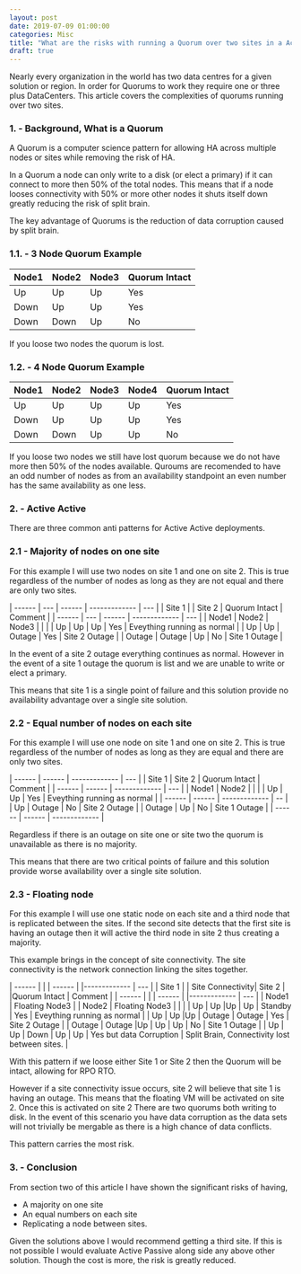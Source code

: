 ```yaml
---
layout: post
date: 2019-07-09 01:00:00
categories: Misc
title: "What are the risks with running a Quorum over two sites in a Active Active Pattern. "
draft: true
---
```


Nearly every organization in the world has two data centres for a given solution or region.  In order for Quorums to work they require one or three plus DataCenters. This article  covers the complexities of quorums running over two sites.

### 1. - Background, What is a Quorum

A Quorum is a computer science pattern for allowing HA across multiple nodes or sites while removing the risk of HA.


In a Quorum a node can only write to a disk (or elect a primary) if it can connect to more then 50% of the total nodes. This means that if a node looses connectivity with 50% or more other nodes it shuts itself down greatly reducing the risk of split brain.

The key advantage of Quorums is the reduction of data corruption caused by split brain.

### 1.1. - 3 Node Quorum Example

| Node1 | Node2 | Node3 | Quorum Intact |
| ----- | ----- | ------ | ------------- |
| Up    | Up    | Up     | Yes           |
| Down  | Up    | Up     | Yes           |
| Down  | Down  | Up     | No            |

If you loose two nodes the quorum is lost.

### 1.2. - 4 Node Quorum Example

| Node1 | Node2 | Node3 | Node4 | Quorum Intact |
| ----- | ----- | ------ | ------ | ------------- |
| Up    | Up    | Up     | Up     | Yes           |
| Down  | Up    | Up     | Up     | Yes           |
| Down  | Down  | Up     | Up     | No            |

If you loose two nodes we still have lost quorum because we do not have more then 50% of the nodes available. Quroums are recomended to have an odd number of nodes as from an availability standpoint an even number has the same availability as one less.


### 2. - Active Active

There are three common anti patterns for Active Active deployments.

### 2.1 - Majority of nodes on one site

For this example I will use two nodes on  site 1 and one on site 2. This is true regardless of the number of nodes as long as they are not equal and there are only two sites.


| ------ | --- | ------ | ------------- | --- |
| Site 1 | | Site 2 | Quorum Intact  | Comment |
| ------ | --- | ------ | ------------- | --- |
| Node1  | Node2 | Node3 |              |     |
| Up |  Up | Up  | Yes | Eveything running as normal |
| Up |  Up | Outage  | Yes | Site 2 Outage |
| Outage |  Outage | Up  | No | Site 1 Outage |


In the event of a site 2 outage everything continues as normal. However in the event of a site 1 outage the quorum is list and we are unable to write or elect a primary.

This means that site 1 is a single point of failure and this solution provide no availability advantage over a single site solution.

### 2.2 - Equal number of nodes on each site


For this example I will use one node on  site 1 and one on site 2. This is true regardless of the number of nodes as long as they are equal and there are only two sites.


| ------ | ------ | ------------- | --- |
| Site 1 |  Site 2 | Quorum Intact  | Comment |
| ------ | ------ | ------------- | --- |
| Node1 |  Node2   | | |
| Up |  Up  | Yes | Eveything running as normal |
| ------ | ------ | ------------- | -- |
|    Up | Outage  | No | Site 2 Outage |
| Outage | Up  | No | Site 1 Outage |
| ------ | ------ | ------------- |

Regardless if there is an outage on site one or site two the quorum is unavailable as there is no majority.

This means that there are two critical points of failure and this solution provide worse availability over a single site solution.


### 2.3 - Floating node

For this example I will use one static node on each site and a third node that is replicated between the sites. If the second site detects that the first site is having an outage then it will active the third node in site 2 thus creating a majority.

This example brings in the concept of site connectivity. The site connectivity is the network connection linking the sites together.

| ------ | | | ------ | |------------- | --- |
| Site 1 | | Site Connectivity| Site 2 | |Quorum Intact  | Comment |
| ------ | | | ------ | |------------- | --- |
| Node1 | Floating Node3  | | Node2  | Floating Node3 | | |
| Up |  Up |Up | Up  | Standby | Yes | Eveything running as normal |
| Up |  Up |Up | Outage  | Outage | Yes | Site 2 Outage |
| Outage |  Outage |Up | Up  | Up | No | Site 1 Outage |
| Up |  Up | Down | Up  | Up | Yes but data Corruption | Split Brain, Connectivity lost between sites. |

With this pattern if we loose either Site 1 or Site 2 then the Quorum will be intact, allowing for RPO RTO.

However if a site connectivity issue occurs, site 2 will believe that site 1 is having an outage. This means that the floating VM will be activated on site 2.  Once this is activated on site 2 There are two quorums both writing to disk. In the event of this scenario you have data corruption as the data sets will not trivially be mergable as there is a high chance of data conflicts.

This pattern carries the most risk.

### 3. - Conclusion

From section two of this article I have shown the significant risks of having,
* A majority on one site
* An equal numbers on each site
* Replicating a node between sites.

Given the solutions above I would recommend getting a third site. If this is not possible I would  evaluate Active Passive along side any above other solution. Though the cost is more, the risk is greatly reduced.
